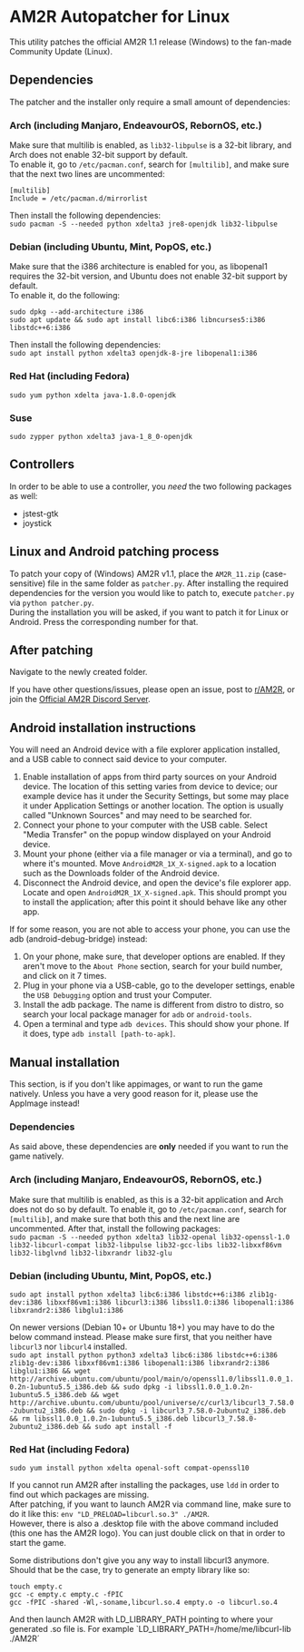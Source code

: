 # AM2R Autopatcher for Linux
This utility patches the official AM2R 1.1 release (Windows) to the fan-made Community Update (Linux).

## Dependencies
The patcher and the installer only require a small amount of dependencies:

### Arch (including Manjaro, EndeavourOS, RebornOS, etc.)
Make sure that multilib is enabled, as `lib32-libpulse` is a 32-bit library, and Arch does not enable 32-bit support by default.  
To enable it, go to `/etc/pacman.conf`, search for `[multilib]`, and make sure that the next two lines are uncommented:
```
[multilib]
Include = /etc/pacman.d/mirrorlist
```

Then install the following dependencies:  
`sudo pacman -S --needed python xdelta3 jre8-openjdk lib32-libpulse`  


### Debian (including Ubuntu, Mint, PopOS, etc.)
Make sure that the i386 architecture is enabled for you, as libopenal1 requires the 32-bit version, and Ubuntu does not enable 32-bit support by default.  
To enable it, do the following:
```
sudo dpkg --add-architecture i386
sudo apt update && sudo apt install libc6:i386 libncurses5:i386 libstdc++6:i386
```

Then install the following dependencies:  
`sudo apt install python xdelta3 openjdk-8-jre libopenal1:i386`

### Red Hat (including Fedora)
`sudo yum python xdelta java-1.8.0-openjdk`

### Suse
`sudo zypper python xdelta3 java-1_8_0-openjdk`

## Controllers
In order to be able to use a controller, you *need* the two following packages as well:
- jstest-gtk
- joystick

## Linux and Android patching process
To patch your copy of (Windows) AM2R v1.1, place the `AM2R_11.zip` (case-sensitive) file in the same folder as `patcher.py`. After installing the required dependencies for the version you would like to patch to, execute `patcher.py` via `python patcher.py`.  
During the installation you will be asked, if you want to patch it for Linux or Android. Press the corresponding number for that.

## After patching
Navigate to the newly created folder. 

If you have other questions/issues, please open an issue, post to [r/AM2R](https://www.reddit.com/r/AM2R/), or join the [Official AM2R Discord Server](https://discord.gg/YTQnkAJ).  

## Android installation instructions
You will need an Android device with a file explorer application installed, and a USB cable to connect said device to your computer.

1. Enable installation of apps from third party sources on your Android device. The location of this setting varies from device to device; our example device has it under the Security Settings, but some may place it under Application Settings or another location.
The option is usually called "Unknown Sources" and may need to be searched for.
2. Connect your phone to your computer with the USB cable. Select "Media Transfer" on the popup window displayed on your Android device.
3. Mount your phone (either via a file manager or via a terminal), and go to where it's mounted.
Move `AndroidM2R_1X_X-signed.apk` to a location such as the Downloads folder of the Android device.
4. Disconnect the Android device, and open the device's file explorer app. Locate and open `AndroidM2R_1X_X-signed.apk`.
This should prompt you to install the application; after this point it should behave like any other app.

If for some reason, you are not able to access your phone, you can use the adb (android-debug-bridge) instead:
1. On your phone, make sure, that developer options are enabled. If they aren't move to the `About Phone` section, search for your build number, and click on it 7 times.
2. Plug in your phone via a USB-cable, go to the developer settings, enable the `USB Debugging` option and trust your Computer.
3. Install the adb package. The name is different from distro to distro, so search your local package manager for `adb` or `android-tools`.
4. Open a terminal and type `adb devices`. This should show your phone. If it does, type `adb install [path-to-apk]`.

## Manual installation
This section, is if you don't like appimages, or want to run the game natively. Unless you have a very good reason for it, please use the AppImage instead!

### Dependencies
As said above, these dependencies are **only** needed if you want to run the game natively.

### Arch (including Manjaro, EndeavourOS, RebornOS, etc.)
Make sure that multilib is enabled, as this is a 32-bit application and Arch does not do so by default.
To enable it, go to `/etc/pacman.conf`, search for `[multilib]`, and make sure that both this and the next line are uncommented. After that, install the following packages:  
`sudo pacman -S --needed python xdelta3 lib32-openal lib32-openssl-1.0 lib32-libcurl-compat lib32-libpulse lib32-gcc-libs lib32-libxxf86vm lib32-libglvnd lib32-libxrandr lib32-glu`

### Debian (including Ubuntu, Mint, PopOS, etc.)
`sudo apt install python xdelta3 libc6:i386 libstdc++6:i386 zlib1g-dev:i386 libxxf86vm1:i386 libcurl3:i386 libssl1.0:i386 libopenal1:i386 libxrandr2:i386 libglu1:i386`  

On newer versions (Debian 10+ or Ubuntu 18+) you may have to do the below command instead. Please make sure first, that you neither have `libcurl3` nor `libcurl4` installed.  
`sudo apt install python python3 xdelta3 libc6:i386 libstdc++6:i386 zlib1g-dev:i386 libxxf86vm1:i386 libopenal1:i386 libxrandr2:i386 libglu1:i386 && wget http://archive.ubuntu.com/ubuntu/pool/main/o/openssl1.0/libssl1.0.0_1.0.2n-1ubuntu5.5_i386.deb && sudo dpkg -i libssl1.0.0_1.0.2n-1ubuntu5.5_i386.deb && wget http://archive.ubuntu.com/ubuntu/pool/universe/c/curl3/libcurl3_7.58.0-2ubuntu2_i386.deb && sudo dpkg -i libcurl3_7.58.0-2ubuntu2_i386.deb && rm libssl1.0.0_1.0.2n-1ubuntu5.5_i386.deb libcurl3_7.58.0-2ubuntu2_i386.deb && sudo apt install -f`

### Red Hat (including Fedora)
`sudo yum install python xdelta openal-soft compat-openssl10`

If you cannot run AM2R after installing the packages, use `ldd` in order to find out which packages are missing.  
After patching, if you want to launch AM2R via command line, make sure to do it like this: `env "LD_PRELOAD=libcurl.so.3" ./AM2R`.  
However, there is also a .desktop file with the above command included (this one has the AM2R logo). You can just double click on that in order to start the game.
 
Some distributions don't give you any way to install libcurl3 anymore. Should that be the case, try to generate an empty library like so:
```
touch empty.c
gcc -c empty.c empty.c -fPIC
gcc -fPIC -shared -Wl,-soname,libcurl.so.4 empty.o -o libcurl.so.4
```
And then launch AM2R with LD_LIBRARY_PATH pointing to where your generated .so file is. For example `LD_LIBRARY_PATH=/home/me/libcurl-lib ./AM2R´
